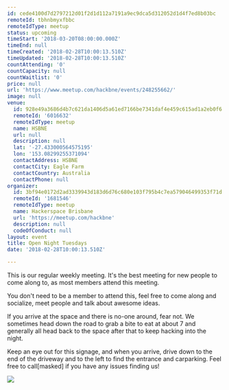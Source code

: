 ```yaml
---
id: cede4100d7d2797212d01f2d1d112a7191a9ec9dca5d312052d1d4f7ed8b03bc
remoteId: tbhnbmyxfbbc
remoteIdType: meetup
status: upcoming
timeStart: '2018-03-20T08:00:00.000Z'
timeEnd: null
timeCreated: '2018-02-28T10:00:13.510Z'
timeUpdated: '2018-02-28T10:00:13.510Z'
countAttending: '0'
countCapacity: null
countWaitlist: '0'
price: null
url: 'https://www.meetup.com/hackbne/events/248255662/'
image: null
venue:
  id: 928e49a3686d4b7c621da1406d5a61ed7166be7341daf4e459c615ad1a2eb0f6
  remoteId: '6016632'
  remoteIdType: meetup
  name: HSBNE
  url: null
  description: null
  lat: '-27.433000564575195'
  lon: '153.08299255371094'
  contactAddress: HSBNE
  contactCity: Eagle Farm
  contactCountry: Australia
  contactPhone: null
organizer:
  id: 3bf94e0172d2ad3339943d183d6d76c680e103f795b4c7ea579046499353f71d
  remoteId: '1681546'
  remoteIdType: meetup
  name: Hackerspace Brisbane
  url: 'https://meetup.com/hackbne'
  description: null
  codeOfConduct: null
layout: event
title: Open Night Tuesdays
date: '2018-02-28T10:00:13.510Z'

---
```

<p>This is our regular weekly meeting. It's the best meeting for new people to come along to, as most members attend this meeting.</p> <p>You don't need to be a member to attend this, feel free to come along and socialize, meet people and talk about awesome ideas.</p> <p>If you arrive at the space and there is no-one around, fear not. We sometimes head down the road to grab a bite to eat at about 7 and generally all head back to the space after that to keep hacking into the night.</p> <p>Keep an eye out for this signage, and when you arrive, drive down to the end of the driveway and to the left to find the entrance and carparking. Feel free to call[masked] if you have any issues finding us!</p> <p><img src="http://photos2.meetupstatic.com/photos/event/a/6/0/2/event_454902498.jpeg" /></p>
